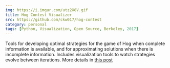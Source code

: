 ```yaml
---
img: https://i.imgur.com/utz2X8V.gif
title: Hog Contest Visualizer
src: https://github.com/ckw017/hog-contest
category: personal
tags: [Python, Visualization, Open Source, Berkeley, 2017]
---
```

Tools for developing optimal strategies for the game of Hog when complete information is available, and for approximating solutions when there is incomplete information. Includes visualization tools to watch strategies evolve between iterations. More details in [this post](/Hog-Contest)
